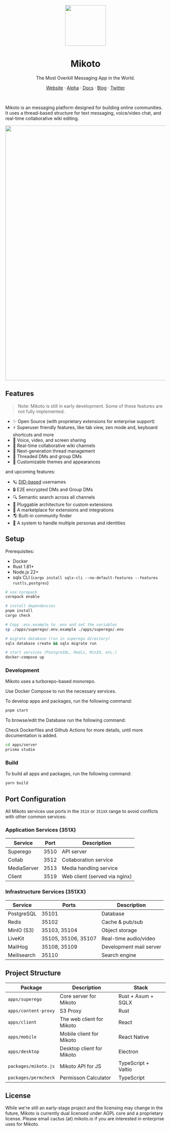<p align="center">
  <img src="./screenshots/logo.png" width="128px">
</p>

<h1 align="center">
  Mikoto
</h1>

<p align="center">The Most Overkill Messaging App in the World.</p>
<p align="center">
  <a href='https://mikoto.io'>Website</a> · 
  <a href='https://alpha.mikoto.io'>Alpha</a> ·
  <a href='https://docs.mikoto.io'>Docs</a> ·
  <a href='https://blog.mikoto.io'>Blog</a> ·
  <a href='https://twitter.com/mikotoIO'>Twitter</a>
</p>
<br>

Mikoto is an messaging platform designed for building online communities. It uses a thread-based structure for text messaging, voice/video chat, and real-time collaborative wiki editing.

<p align="center">
  <img src="./screenshots/img2.png" width="800px">
</p>

## Features

> Note: Mikoto is still in early development. Some of these features are not fully implemented.

- ✨ Open Source (with proprietary extensions for enterprise support)
- ⚡️ Superuser friendly features, like tab view, zen mode and, keyboard shortcuts and more
- 📡 Voice, video, and screen sharing
- 📝 Real-time collaborative wiki channels
- 🧵 Next-generation thread management
- 🏡 Threaded DMs and group DMs
- 🎨 Customizable themes and appearances

and upcoming features:

- 🪐 [DID-based](https://www.w3.org/TR/did-core/) usernames
- 🔒 E2E encrypted DMs and Group DMs
- 🔍 Semantic search across all channels
- 🔌 Pluggable architecture for custom extensions
- 🛒 A marketplace for extensions and integrations
- 🌎 Built-in community finder
- 🥸 A system to handle multiple personas and identities

## Setup

Prerequisites:

- Docker
- Rust 1.81+
- Node.js 22+
- sqlx CLI (`cargo install sqlx-cli --no-default-features --features rustls,postgres`)

```sh
# use corepack
corepack enable

# install dependencies
pnpm install
cargo check

# Copy .env.example to .env and set the variables
cp ./apps/superego/.env.example ./apps/superego/.env

# migrate database (run in superego directory)
sqlx database create && sqlx migrate run

# start services (PostgreSQL, Redis, MinIO, etc.)
docker-compose up
```

### Development

Mikoto uses a turborepo-based monorepo.

Use Docker Compose to run the necessary services.

To develop apps and packages, run the following command:

```sh
pnpm start
```

To browse/edit the Database run the following command:

Check Dockerfiles and Github Actions for more details, until more documentation is added.

```sh
cd apps/server
prisma studio
```

### Build

To build all apps and packages, run the following command:

```sh
yarn build
```

## Port Configuration

All Mikoto services use ports in the `351X` or `351XX` range to avoid conflicts with other common services:

### Application Services (351X)

| Service        | Port | Description                      |
| -------------- | ---- | -------------------------------- |
| Superego       | 3510 | API server                       |
| Collab         | 3512 | Collaboration service            |
| MediaServer    | 3513 | Media handling service           |
| Client         | 3519 | Web client (served via nginx)    |

### Infrastructure Services (351XX)

| Service        | Ports                | Description                      |
| -------------- | -------------------- | -------------------------------- |
| PostgreSQL     | 35101                | Database                         |
| Redis          | 35102                | Cache & pub/sub                  |
| MinIO (S3)     | 35103, 35104         | Object storage                   |
| LiveKit        | 35105, 35106, 35107  | Real-time audio/video            |
| MailHog        | 35108, 35109         | Development mail server          |
| Meilisearch    | 35110                | Search engine                    |

## Project Structure

| Package              | Description               | Stack               |
| -------------------- | ------------------------- | ------------------- |
| `apps/superego`      | Core server for Mikoto    | Rust + Axum + SQLX  |
| `apps/content-proxy` | S3 Proxy                  | Rust                |
| `apps/client`        | The web client for Mikoto | React               |
| `apps/mobile`        | Mobile client for Mikoto  | React Native        |
| `apps/desktop`       | Desktop client for Mikoto | Electron            |
| `packages/mikoto.js` | Mikoto API for JS         | TypeScript + Valtio |
| `packages/permcheck` | Permisson Calculator      | TypeScript          |

## License

While we're still an early-stage project and the licensing may change in the future, Mikoto is currently dual licensed under AGPL core and a proprietary license. Please email cactus (at) mikoto.io if you are interested in enterprise uses for Mikoto.
